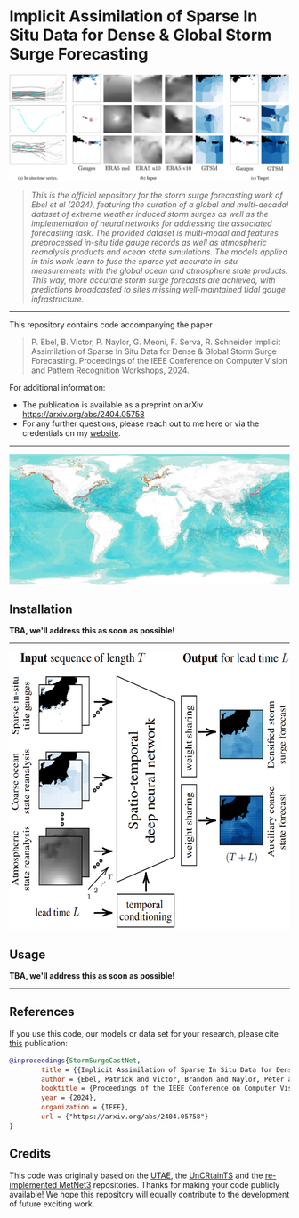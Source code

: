 # Implicit Assimilation of Sparse In Situ Data for Dense & Global Storm Surge Forecasting

![banner](samples.png)
>
> _This is the official repository for the storm surge forecasting work of Ebel et al (2024), featuring the curation of a global and multi-decadal dataset of extreme weather induced storm surges as well as the implementation of neural networks for addressing the associated forecasting task. The provided dataset is multi-modal and features preprocessed in-situ tide gauge records as well as atmospheric reanalysis products and ocean state simulations. 
> The models applied in this work learn to fuse the sparse yet accurate in-situ measurements with the global ocean and atmosphere state products. This way, more accurate storm surge forecasts are achieved, with predictions broadcasted to sites missing well-maintained tidal gauge infrastructure._
---
This repository contains code accompanying the paper
> P. Ebel, B. Victor, P. Naylor, G. Meoni, F. Serva, R. Schneider Implicit Assimilation of Sparse In Situ Data for Dense & Global Storm Surge Forecasting. Proceedings of the IEEE Conference on Computer Vision and Pattern Recognition Workshops, 2024.

For additional information:

* The publication is available as a preprint on arXiv https://arxiv.org/abs/2404.05758
* For any further questions, please reach out to me here or via the credentials on my [website](https://pwjebel.com).
---

![Image](map.jpg)

## Installation

**TBA, we'll address this as soon as possible!**

---

<p align="center"><img src="teaser.png" width="600" height="500"></p>

## Usage

**TBA, we'll address this as soon as possible!**

---

## References

If you use this code, our models or data set for your research, please cite [this](https://arxiv.org/abs/2404.05758) publication:
```bibtex
@inproceedings{StormSurgeCastNet,
        title = {{Implicit Assimilation of Sparse In Situ Data for Dense & Global Storm Surge Forecasting}},
        author = {Ebel, Patrick and Victor, Brandon and Naylor, Peter and Meoni, Gabriele and Serva, Federico and Schneider, Rochelle},
        booktitle = {Proceedings of the IEEE Conference on Computer Vision and Pattern Recognition Workshops},
        year = {2024},
        organization = {IEEE},
        url = {"https://arxiv.org/abs/2404.05758"}
} 
```

## Credits

This code was originally based on the [UTAE](https://github.com/VSainteuf/utae-paps), the [UnCRtainTS](https://github.com/PatrickTUM/UnCRtainTS) and the [re-implemented MetNet3](https://github.com/lucidrains/metnet3-pytorch) repositories. Thanks for making your code publicly available! We hope this repository will equally contribute to the development of future exciting work.
